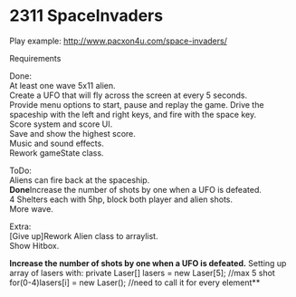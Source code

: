 # 2311 SpaceInvaders 

Play example: http://www.pacxon4u.com/space-invaders/

Requirements

Done:   
At least one wave 5x11 alien.  
Create a UFO that will fly across the screen at every 5 seconds.  
Provide menu options to start, pause and replay the game. 
Drive the spaceship with the left and right keys, and fire with the space key.  
Score system and score UI.  
Save and show the highest score.  
Music and sound effects.  
Rework gameState class. 

ToDo:   
Aliens can fire back at the spaceship.  
**Done**Increase the number of shots by one when a UFO is defeated.  
4 Shelters each with 5hp, block both player and alien shots.  
More wave.  

Extra:    
[Give up]Rework Alien class to arraylist.  
Show Hitbox.  


**Increase the number of shots by one when a UFO is defeated.**
Setting up array of lasers with:
private Laser[] lasers = new Laser[5];  //max 5 shot
for(0-4)lasers[i] = new Laser();    //need to call it for every element**
